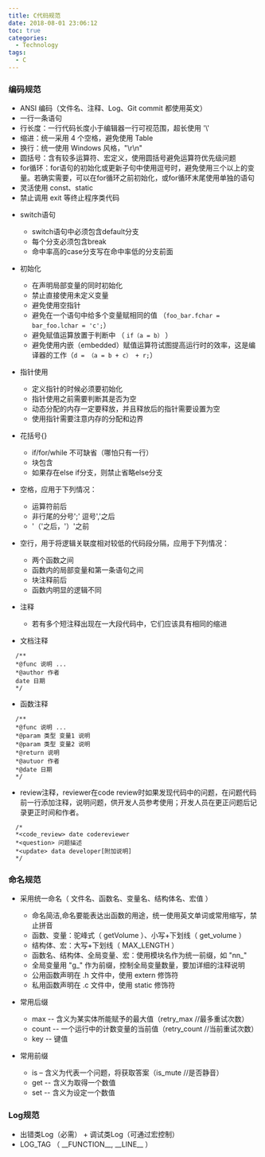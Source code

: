```yaml
---
title: C代码规范
date: 2018-08-01 23:06:12
toc: true
categories:
  - Technology
tags:
  - C
---
```


### 编码规范
* ANSI 编码（文件名、注释、Log、Git commit 都使用英文）
* 一行一条语句
* 行长度：一行代码长度小于编辑器一行可视范围，超长使用 '\\'
* 缩进：统一采用 4 个空格，避免使用 Table
* 换行：统一使用 Windows 风格，"\r\n"
* 圆括号：含有较多运算符、宏定义，使用圆括号避免运算符优先级问题
* for循环：for语句的初始化或更新子句中使用逗号时，避免使用三个以上的变量。若确实需要，可以在for循环之前初始化，或for循环末尾使用单独的语句
* 灵活使用 const、static
* 禁止调用 exit 等终止程序类代码
<!--more-->
* switch语句
  * switch语句中必须包含default分支
  * 每个分支必须包含break
  * 命中率高的case分支写在命中率低的分支前面

* 初始化
  * 在声明局部变量的同时初始化
  * 禁止直接使用未定义变量
  * 避免使用空指针
  * 避免在一个语句中给多个变量赋相同的值 （`foo_bar.fchar = bar_foo.lchar = 'c';`）
  * 避免赋值运算放置于判断中 （ `if（a = b）` ）
  * 避免使用内嵌（embedded）赋值运算符试图提高运行时的效率，这是编译器的工作（`d = （a = b + c） + r;`）

* 指针使用
  * 定义指针的时候必须要初始化
  * 指针使用之前需要判断其是否为空
  * 动态分配的内存一定要释放，并且释放后的指针需要设置为空
  * 使用指针需要注意内存的分配和边界

* 花括号{}
  * if/for/while 不可缺省（哪怕只有一行）
  * 块包含
  * 如果存在else if分支，则禁止省略else分支

* 空格，应用于下列情况：
  * 运算符前后
  * 非行尾的分号';' 逗号','之后
  * '（'之后，'）'之前

* 空行，用于将逻辑关联度相对较低的代码段分隔，应用于下列情况：
  * 两个函数之间
  * 函数内的局部变量和第一条语句之间
  * 块注释前后
  * 函数内明显的逻辑不同

* 注释
  * 若有多个短注释出现在一大段代码中，它们应该具有相同的缩进

* 文档注释
```
  /**
  *@func 说明 ...
  *@author 作者
  date 日期
  */
```

* 函数注释
```
  /**
  *@func 说明 ...
  *@param 类型 变量1 说明
  *@param 类型 变量2 说明
  *@return 说明
  *@autuor 作者
  *@date 日期
  */
```
* review注释，reviewer在code review时如果发现代码中的问题，在问题代码前一行添加注释，说明问题，供开发人员参考使用；开发人员在更正问题后记录更正时间和作者。
```
  /*
  *<code_review> date codereviewer
  *<question> 问题描述
  *<update> data developer[附加说明]
  */
```
### 命名规范
* 采用统一命名（ 文件名、函数名、变量名、结构体名、宏值 ）
  * 命名简洁,命名要能表达出函数的用途，统一使用英文单词或常用缩写，禁止拼音
  * 函数、变量：驼峰式（ getVolume ）、小写+下划线（ get_volume ）
  * 结构体、宏：大写+下划线（ MAX_LENGTH ）
  * 函数名、结构体、全局变量、宏：使用模块名作为统一前缀，如 "nn_"
  * 全局变量用 "g_" 作为前缀，控制全局变量数量，要加详细的注释说明
  * 公用函数声明在 .h 文件中，使用 extern 修饰符
  * 私用函数声明在 .c 文件中，使用 static 修饰符

* 常用后缀
  * max -- 含义为某实体所能赋予的最大值（retry_max     //最多重试次数）
  * count -- 一个运行中的计数变量的当前值（retry_count   //当前重试次数）
  * key -- 键值

* 常用前缀
  * is – 含义为代表一个问题，将获取答案（is_mute       //是否静音）
  * get -- 含义为取得一个数值
  * set -- 含义为设定一个数值

### Log规范
* 出错类Log（必需） + 调试类Log（可通过宏控制）
* LOG_TAG （ \_\_FUNCTION\_\_, \_\_LINE\_\_ ）


